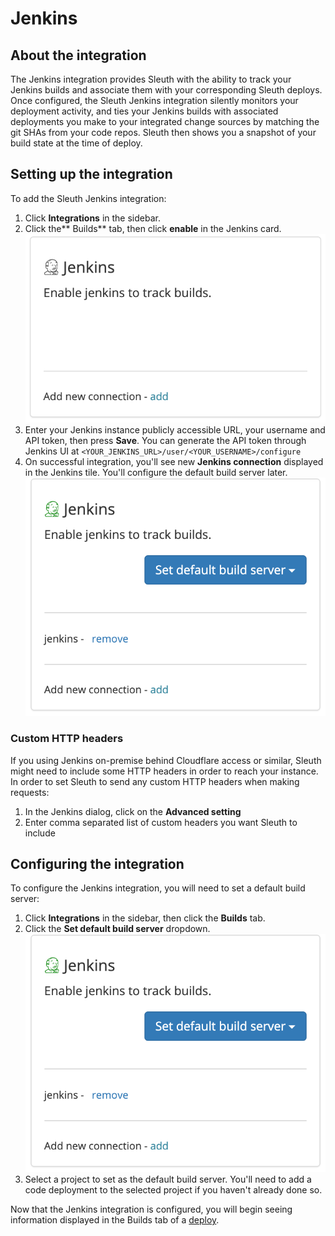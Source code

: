 # Jenkins

## About the integration

The Jenkins integration provides Sleuth with the ability to track your Jenkins builds and associate them with your corresponding Sleuth deploys. Once configured, the Sleuth Jenkins integration silently monitors your deployment activity, and ties your Jenkins builds with associated deployments you make to your integrated change sources by matching the git SHAs from your code repos. Sleuth then shows you a snapshot of your build state at the time of deploy.

## Setting up the integration

To add the Sleuth Jenkins integration:

1. Click **Integrations** in the sidebar.
2. Click the\*\* Builds\*\* tab, then click **enable** in the Jenkins card.\
   ![](../../.gitbook/assets/screenshot-2021-05-27-at-15.38.29.png)
3. Enter your Jenkins instance publicly accessible URL, your username and API token, then press **Save**. You can generate the API token through Jenkins UI at `<YOUR_JENKINS_URL>/user/<YOUR_USERNAME>/configure`
4. On successful integration, you'll see new **Jenkins connection** displayed in the Jenkins tile. You'll configure the default build server later.\
   ![](../../.gitbook/assets/screenshot-2021-05-27-at-15.40.00.png)

### Custom HTTP headers

If you using Jenkins on-premise behind Cloudflare access or similar, Sleuth might need to include some HTTP headers in order to reach your instance. In order to set Sleuth to send any custom HTTP headers when making requests:

1. In the Jenkins dialog, click on the **Advanced setting**
2. Enter comma separated list of custom headers you want Sleuth to include

## Configuring the integration

To configure the Jenkins integration, you will need to set a default build server:

1. Click **Integrations** in the sidebar, then click the **Builds** tab.
2. Click the **Set default build server** dropdown.\
   ![](<../../.gitbook/assets/screenshot-2021-05-27-at-15.40.00 (1).png>)
3. Select a project to set as the default build server. You'll need to add a code deployment to the selected project if you haven't already done so.

Now that the Jenkins integration is configured, you will begin seeing information displayed in the Builds tab of a [deploy](../../modeling-your-deployments/deploy-cards.md).
